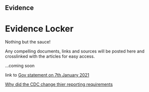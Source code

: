 ## Evidence
<div class="jumbotron jumbotron-fluid">
  <div class="container">
    <h1 class="display-4">Evidence Locker</h1>
    <p class="lead">Nothing but the sauce! </p>
    <p> Any compelling documents, links and sources will be posted here and crosslinked with the articles for easy access. </p>
  </div>
</div>

...coming soon

link to [Gov statement on 7th January 2021](/wapdf/Health_Media_Statement7_January2021.pdf)


[Why did the CDC change thier reporting requirements](/wapdf/reportingbythecdc.pdf)


